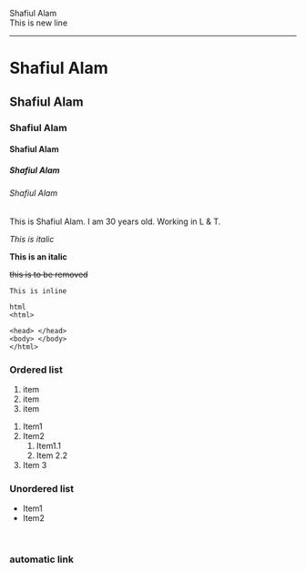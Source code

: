 <!--markdown tutorial-->
Shafiul Alam<br>
This is new line

----
# Shafiul Alam
## Shafiul Alam
### Shafiul Alam
#### Shafiul Alam
##### Shafiul Alam
###### Shafiul Alam

<p> This is Shafiul Alam. I am 30 years old. Working in L & T. </p>

_This is italic_

__This is an italic__

~~this is to be removed~~

`This is inline`

```
html
<html>

<head> </head>
<body> </body>
</html>
```
### Ordered list
<ol>
<li> item </li>
<li> item </li>
<li> item </li>
</ol>

1. Item1
2. Item2
      1. Item1.1
      2. Item 2.2
3. Item 3

###  Unordered list

- Item1
- Item2

</br>

### automatic link 




